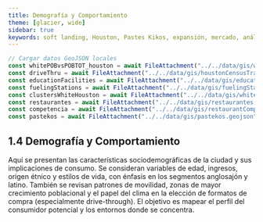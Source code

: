```yaml
---
title: Demografía y Comportamiento
theme: [glacier, wide]
sidebar: true
keywords: soft landing, Houston, Pastes Kikos, expansión, mercado, análisis estratégico, gastronomía, demografía, competencia, drive-through, QSR, food trucks, hábitos de consumo, inteligencia territorial, propuesta de valor, precios, sabores, movilidad urbana
---
```


```js
// Cargar datos GeoJSON locales
const whitePOBvsPOBTOT_houston = await FileAttachment("../../data/gis/whitePOBvsPOBTOT_houston.geojson").json();
const driveThru = await FileAttachment("../../data/gis/houstonCensusTracts_percentageDriveThru_RestTOT_4326.geojson").json();
const educationFacilities = await FileAttachment("../../data/gis/educationFacilities_whiteHouston.geojson").json();
const fuelingStations = await FileAttachment("../../data/gis/fuelingStation_whiteHouston.geojson").json();
const clustersWhiteHouston = await FileAttachment("../../data/gis/whiteHouston_zonas_de_interes_polygon.geojson").json();
const restaurantes = await FileAttachment("../../data/gis/restaurantes.geojson").json();
const competencia = await FileAttachment("../../data/gis/restaurantCompetition_whitinWhiteHouston.geojson").json();
const pastekos = await FileAttachment("../../data/gis/pastekos.geojson").json();
```

## 1.4 Demografía y Comportamiento

Aquí se presentan las características sociodemográficas de la ciudad y sus implicaciones de consumo. Se consideran variables de edad, ingresos, origen étnico y estilos de vida, con énfasis en los segmentos anglosajón y latino. También se revisan patrones de movilidad, zonas de mayor crecimiento poblacional y el papel del clima en la elección de formatos de compra (especialmente drive-through). El objetivo es mapear el perfil del consumidor potencial y los entornos donde se concentra.